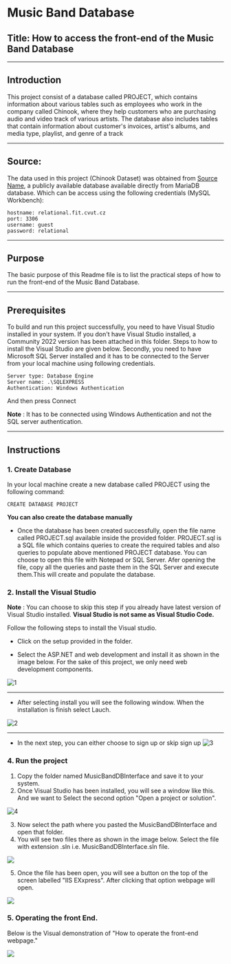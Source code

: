 # **Music Band Database**



## Title: **How to access the front-end of the Music Band Database**


****
## **Introduction**

This project consist of a database called PROJECT, which contains information about various tables such as employees who work in the company called Chinook, where they help customers who are purchasing audio and video track of various artists. The database also includes tables that contain information about customer's invoices, artist's albums, and media type, playlist, and genre of a track 

****
## **Source:** 
The data used in this project (Chinook Dataset) was obtained from [Source Name](https://relational.fit.cvut.cz/dataset/Financial), a publicly available database available directly from MariaDB database. Which can be access using the following credentials (MySQL Workbench):
```
hostname: relational.fit.cvut.cz
port: 3306
username: guest
password: relational
```
****
## **Purpose**

The basic purpose of this Readme file is to list the practical steps of how to run the front-end of the Music Band Database.
****
## Prerequisites
To build and run this project successfully, you need to have Visual Studio installed in your system. If you don't have Visual Studio installed, a Community 2022 version has been attached in this folder. Steps to how to install the Visual Studio are given below. Secondly, you need to have Microsoft SQL Server installed and it has to be connected to the Server from your local machine using following credentials.

```
Server type: Database Engine
Server name: .\SQLEXPRESS
Authentication: Windows Authentication
```
And then press Connect

**Note** : It has to be connected using Windows Authentication and not the SQL server authentication.

****

## Instructions

### **1. Create Database**

In your local machine create a new database called PROJECT using the following command:

```
CREATE DATABASE PROJECT
```
__You can also create the database manually__

- Once the database has been created successfully, open the file name called PROJECT.sql available inside the provided folder. PROJECT.sql is a SQL file which contains queries to create the required tables and also queries to populate above mentioned PROJECT database. You can choose to open this file with Notepad or SQL Server. Afer opening the file, copy all the queries and paste them in the SQL Server and execute them.This will create and populate the database.

### **2. Install the Visual Studio**

**Note** : You can choose to skip this step if you already have latest version of Visual Studio installed. __Visual Studio is not same as Visual Studio Code.__

Follow the following steps to install the Visual studio.

- Click on the setup provided in the folder.

- Select the ASP.NET and web development and install it as shown in the image below. For the sake of this project, we only need web development components. 

![1](1.png)

****

- After selecting install you will see the following window. When the installation is finish select Lauch.

![2](2.png)
****


- In the next step, you can either choose to sign up or skip sign up
![3](3.png)


### **4. Run the project**

1. Copy the folder named MusicBandDBInterface and save it to your system.
2. Once Visual Studio has been installed, you will see a window like this. And we want to Select the second option "Open a project or solution". 

![4](4.png)

3. Now select the path where you pasted the MusicBandDBInterface and open that folder.
4. You will see two files there as shown in the image below. Select the file with extension .sln i.e. MusicBandDBInterface.sln file.

![](5.png)

5. Once the file has been open, you will see a button on the top of the screen labelled "IIS EXxpress". After clicking that option webpage will open.

 ![](6.png)

 ### **5. Operating the front End.**

 Below is the Visual demonstration of "How to operate the front-end webpage."

  ![](demo.gif)
